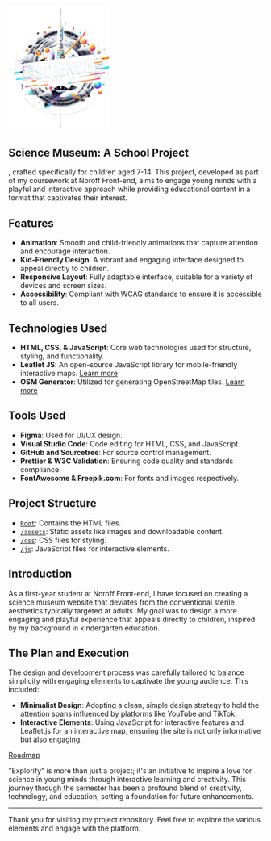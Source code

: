 <img src="/assets/images/logo.webp" width="200px">

## Science Museum: A School Project

, crafted specifically for children aged 7-14. This project, developed as part of my coursework at Noroff Front-end, aims to engage young minds with a playful and interactive approach while providing educational content in a format that captivates their interest.

## Features

- **Animation**: Smooth and child-friendly animations that capture attention and encourage interaction.
- **Kid-Friendly Design**: A vibrant and engaging interface designed to appeal directly to children.
- **Responsive Layout**: Fully adaptable interface, suitable for a variety of devices and screen sizes.
- **Accessibility**: Compliant with WCAG standards to ensure it is accessible to all users.

## Technologies Used

- **HTML, CSS, & JavaScript**: Core web technologies used for structure, styling, and functionality.
- **Leaflet JS**: An open-source JavaScript library for mobile-friendly interactive maps. [Learn more](https://leafletjs.com/)
- **OSM Generator**: Utilized for generating OpenStreetMap tiles. [Learn more](https://www.osm-generator.com/)

## Tools Used

- **Figma**: Used for UI/UX design.
- **Visual Studio Code**: Code editing for HTML, CSS, and JavaScript.
- **GitHub and Sourcetree**: For source control management.
- **Prettier & W3C Validation**: Ensuring code quality and standards compliance.
- **FontAwesome & Freepik.com**: For fonts and images respectively.

## Project Structure

- [`Root`](https://github.com/KjetilHHauger/science_museum): Contains the HTML files.
- [`/assets`](https://github.com/KjetilHHauger/science_museum/tree/main/assets): Static assets like images and downloadable content.
- [`/css`](https://github.com/KjetilHHauger/science_museum/tree/main/css): CSS files for styling.
- [`/js`](https://github.com/KjetilHHauger/science_museum/tree/main/js): JavaScript files for interactive elements.

## Introduction

As a first-year student at Noroff Front-end, I have focused on creating a science museum website that deviates from the conventional sterile aesthetics typically targeted at adults. My goal was to design a more engaging and playful experience that appeals directly to children, inspired by my background in kindergarten education.

## The Plan and Execution

The design and development process was carefully tailored to balance simplicity with engaging elements to captivate the young audience. This included:
- **Minimalist Design**: Adopting a clean, simple design strategy to hold the attention spans influenced by platforms like YouTube and TikTok.
- **Interactive Elements**: Using JavaScript for interactive features and Leaflet.js for an interactive map, ensuring the site is not only informative but also engaging.

[Roadmap](https://github.com/users/KjetilHHauger/projects/3/views/4)

"Explorify" is more than just a project; it's an initiative to inspire a love for science in young minds through interactive learning and creativity. This journey through the semester has been a profound blend of creativity, technology, and education, setting a foundation for future enhancements.

---

Thank you for visiting my project repository. Feel free to explore the various elements and engage with the platform.

